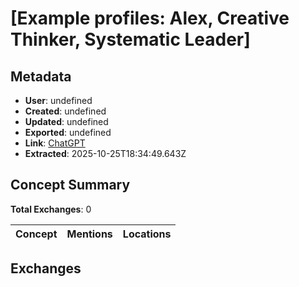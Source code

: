 # \[Example profiles: Alex, Creative Thinker, Systematic Leader\]

## Metadata

- **User**: undefined
- **Created**: undefined
- **Updated**: undefined
- **Exported**: undefined
- **Link**: [ChatGPT](undefined)
- **Extracted**: 2025-10-25T18:34:49.643Z

## Concept Summary

**Total Exchanges**: 0

| Concept | Mentions | Locations |
|---------|----------|----------|

## Exchanges

